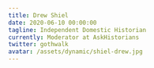 ```yaml
---
title: Drew Shiel
date: 2020-06-10 00:00:00
tagline: Independent Domestic Historian
currently: Moderator at AskHistorians
twitter: gothwalk
avatar: /assets/dynamic/shiel-drew.jpg
---
```

